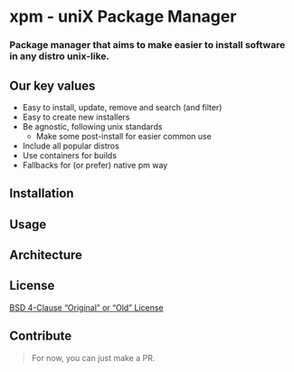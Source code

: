 # xpm - uniX Package Manager

### Package manager that aims to make easier to install software in any distro unix-like.
## Our key values
- Easy to install, update, remove and search (and filter)
- Easy to create new installers
- Be agnostic, following unix standards
  - Make some post-install for easier common use
- Include all popular distros
- Use containers for builds
- Fallbacks for (or prefer) native pm way
## Installation

## Usage

    
## Architecture
## License
[BSD 4-Clause “Original” or “Old” License](LICENSE.md)
## Contribute
> For now, you can just make a PR.
